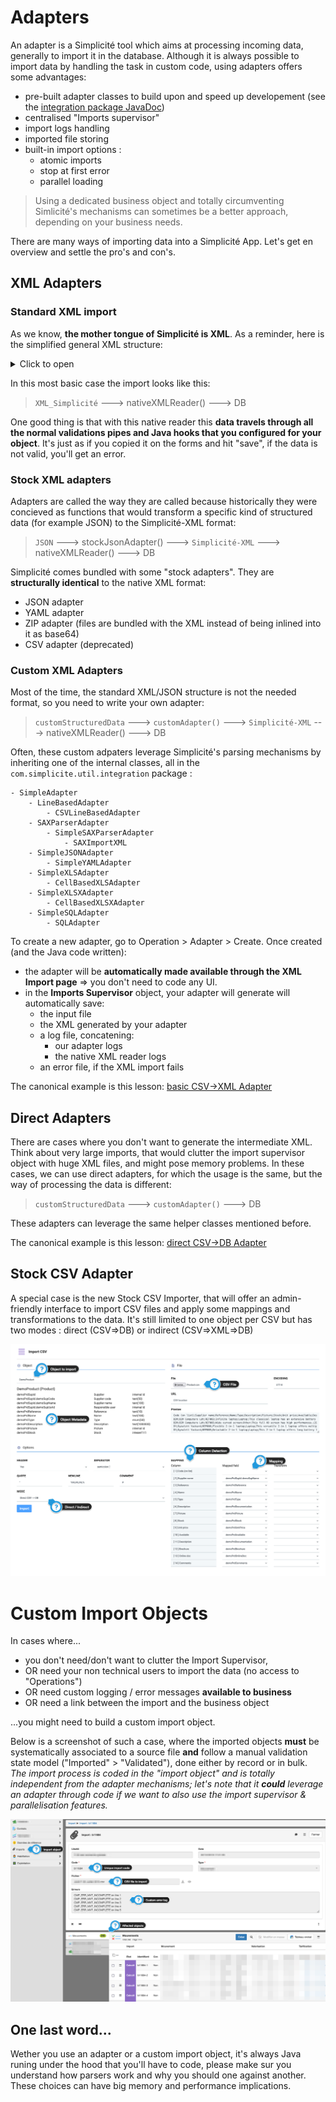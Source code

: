Adapters
====================

An adapter is a Simplicité tool which aims at processing incoming data, generally to import it in the database. Although it is always possible to import data by handling the task in custom code, using adapters offers some advantages:
- pre-built adapter classes to build upon and speed up developement (see the [integration package JavaDoc](https://platform.simplicite.io/current/javadoc/com/simplicite/util/integration/package-summary.html))
- centralised "Imports supervisor"
- import logs handling
- imported file storing
- built-in import options :
    - atomic imports
    - stop at first error
    - parallel loading

> Using a dedicated business object and totally circumventing Simlicité's mechanisms can sometimes be a better approach, depending on your business needs.

There are many ways of importing data into a Simplicité App. Let's get en overview and settle the pro's and con's.

## XML Adapters

### Standard XML import
As we know, **the mother tongue of Simplicité is XML**. As a reminder, here is the simplified general XML structure:

<details>
<summary>Click to open</summary>

```xml
<simplicite>
    <object>
        <name>MyObjectName</name>
        <action>update</action>
        <data>
            <myObjectField>data_A1</myObjectField>
            <myObjectField2>data_A2</myObjectField2>
        </data>
        <data>
            <myObjectField>data_B1</myObjectField>
            <myObjectField2>data_B2</myObjectField2>
        </data>
    </object>
</simplicite>
```

</details>

In this most basic case the import looks like this:

> `XML_Simplicité`  --->  nativeXMLReader()  ---> DB

One good thing is that with this native reader this **data travels through all the normal validations pipes and Java hooks that you configured for your object**. It's just as if you copied it on the forms and hit "save", if the data is not valid, you'll get an error.

### Stock XML adapters

Adapters are called the way they are called because historically they were concieved as functions that would transform a specific kind of structured data (for example JSON) to the Simplicité-XML format:

> `JSON` ---> stockJsonAdapter() ---> `Simplicité-XML` ---> nativeXMLReader() ---> DB

Simplicité comes bundled with some "stock adapters". They are **structurally identical** to the native XML format:
- JSON adapter
- YAML adapter
- ZIP adapter (files are bundled with the XML instead of being inlined into it as base64)
- CSV adapter (deprecated)

### Custom XML Adapters

Most of the time, the standard XML/JSON structure is not the needed format, so you need to write your own adapter:

> `customStructuredData` ---> `customAdapter()` ---> `Simplicité-XML` ---> nativeXMLReader() ---> DB

Often, these custom adpaters leverage Simplicité's parsing mechanisms by inheriting one of the internal classes, all in the `com.simplicite.util.integration` package :

```
- SimpleAdapter
    - LineBasedAdapter
        - CSVLineBasedAdapter
    - SAXParserAdapter
        - SimpleSAXParserAdapter
            - SAXImportXML
    - SimpleJSONAdapter
        - SimpleYAMLAdapter
    - SimpleXLSAdapter
        - CellBasedXLSAdapter
    - SimpleXLSXAdapter
        - CellBasedXLSXAdapter
    - SimpleSQLAdapter
        - SQLAdapter
```

To create a new adapter, go to Operation > Adapter > Create. Once created (and the Java code written):

* the adapter will be **automatically made available through the XML Import page** => you don't need to code any UI.
* in the **Imports Supervisor** object, your adapter will generate will automatically save:
  * the input file 
  * the XML generated by your adapter
  * a log file, concatening:
     * our adapter logs
     * the native XML reader logs
  * an error file, if the XML import fails

The canonical example is this lesson: [basic CSV->XML Adapter](/lesson/docs/integration/adapters/csv-to-xml)


## Direct Adapters

There are cases where you don't want to generate the intermediate XML. Think about very large imports, that would clutter the import supervisor object with huge XML files, and might pose memory problems. In these cases, we can use direct adapters, for which the usage is the same, but the way of processing the data is different:

> `customStructuredData` ---> `customAdapter()` ---> DB

These adapters can leverage the same helper classes mentioned before.

The canonical example is this lesson: [direct CSV->DB Adapter](/lesson/docs/integration/adapters/csv)

## Stock CSV Adapter

A special case is the new Stock CSV Importer, that will offer an admin-friendly interface to import CSV files and apply some mappings and transformations to the data. It's still limited to one object per CSV but has two modes : direct (CSV=>DB) or indirect (CSV=>XML=>DB)

![CSV import](csv_import.png)

Custom Import Objects
====================

In cases where...
- you don't need/don't want to clutter the Import Supervisor, 
- OR need your non technical users to import the data (no access to "Operations")
- OR need custom logging / error messages **available to business**
- OR need a link between the import and the business object

...you might need to build a custom import object.

Below is a screenshot of such a case, where the imported objects **must** be systematically associated to a source file **and** follow a manual validation state model ("Imported" > "Validated"), done either by record or in bulk. *The import process is coded in the "import object" and is totally independent from the adapter mechanisms; let's note that it **could** leverage an adapter through code if we want to also use the import supervisor & parallelisation features.*

![import_object](import_object.png)

## One last word...

Wether you use an adapter or a custom import object, it's always Java runing under the hood that you'll have to code, please make sur you understand how parsers work and why you should one against another. These choices can have big memory and performance implications.
